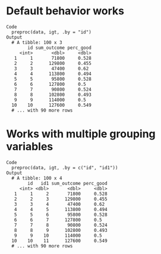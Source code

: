 # Default behavior works

    Code
      preproc(data, igt, .by = "id")
    Output
      # A tibble: 100 x 3
            id sum_outcome perc_good
         <int>       <dbl>     <dbl>
       1     1       71800     0.528
       2     2      129800     0.455
       3     3       47400     0.62 
       4     4      113800     0.494
       5     5       95800     0.528
       6     6      127800     0.5  
       7     7       90800     0.524
       8     8      102800     0.493
       9     9      114000     0.5  
      10    10      127600     0.549
      # ... with 90 more rows

# Works with multiple grouping variables

    Code
      preproc(data, igt, .by = c("id", "id1"))
    Output
      # A tibble: 100 x 4
            id   id1 sum_outcome perc_good
         <int> <dbl>       <dbl>     <dbl>
       1     1     2       71800     0.528
       2     2     3      129800     0.455
       3     3     4       47400     0.62 
       4     4     5      113800     0.494
       5     5     6       95800     0.528
       6     6     7      127800     0.5  
       7     7     8       90800     0.524
       8     8     9      102800     0.493
       9     9    10      114000     0.5  
      10    10    11      127600     0.549
      # ... with 90 more rows

